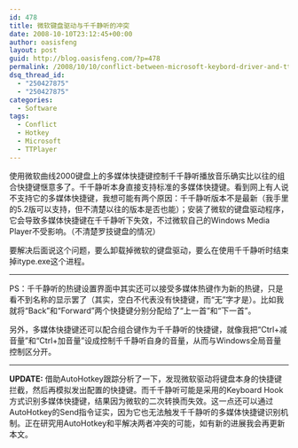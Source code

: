 ```yaml
---
id: 478
title: 微软键盘驱动与千千静听的冲突
date: 2008-10-10T23:12:45+00:00
author: oasisfeng
layout: post
guid: http://blog.oasisfeng.com/?p=478
permalink: /2008/10/10/conflict-between-microsoft-keybord-driver-and-ttplayer/
dsq_thread_id:
  - "250427875"
  - "250427875"
categories:
  - Software
tags:
  - Conflict
  - Hotkey
  - Microsoft
  - TTPlayer
---
```

使用微软曲线2000键盘上的多媒体快捷键控制千千静听播放音乐确实比以往的组合快捷键惬意多了。千千静听本身直接支持标准的多媒体快捷键。看到网上有人说不支持它的多媒体快捷键，我想可能有两个原因：千千静听版本不是最新（我手里的5.2版可以支持，但不清楚以往的版本是否也能）；安装了微软的键盘驱动程序，它会导致多媒体快捷键在千千静听下失效，不过微软自己的Windows Media Player不受影响。（不清楚罗技键盘的情况）

要解决后面说这个问题，要么卸载掉微软的键盘驱动，要么在使用千千静听时结束掉itype.exe这个进程。

* * *

PS：千千静听的热键设置界面中其实还可以接受多媒体热键作为新的热键，只是看不到名称的显示罢了（其实，空白不代表没有快捷键，而“无”字才是）。比如我就将“Back”和“Forward”两个快捷键分别分配给了“上一首”和“下一首”。

另外，多媒体快捷键还可以配合组合键作为千千静听的快捷键，就像我把“Ctrl+减音量”和“Ctrl+加音量”设成控制千千静听自身的音量，从而与Windows全局音量控制区分开。

* * *

**UPDATE:** 借助AutoHotkey跟踪分析了一下，发现微软驱动将键盘本身的快捷键拦截，然后再模拟发出配置的快捷键。而千千静听可能是采用的Keyboard Hook方式识别多媒体快捷键，结果因为微软的二次转换而失效。这一点还可以通过AutoHotkey的Send指令证实，因为它也无法触发千千静听的多媒体快捷键识别机制。正在研究用AutoHotkey和平解决两者冲突的可能，如有新的进展我会再更新本文。